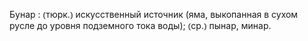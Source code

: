 ---
---

Бунар
: ⦅тюрк.⦆ искусственный источник (яма, выкопанная в сухом русле до уровня подземного тока воды); ⦅ср.⦆ пынар, минар.
